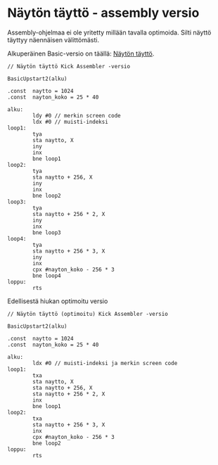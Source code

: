 # Näytön täyttö - assembly versio

Assembly-ohjelmaa ei ole yritetty millään tavalla optimoida. Silti näyttö täyttyy näennäisen välittömästi.

Alkuperäinen Basic-versio on täällä: [Näytön täyttö](../Vision%20BASIC/Nayton%20taytto.md).


```
// Näytön täyttö Kick Assembler -versio

BasicUpstart2(alku)

.const  naytto = 1024
.const  nayton_koko = 25 * 40

alku:
        ldy #0 // merkin screen code
        ldx #0 // muisti-indeksi
loop1:
        tya
        sta naytto, X
        iny
        inx
        bne loop1
loop2:
        tya
        sta naytto + 256, X
        iny
        inx
        bne loop2
loop3:
        tya
        sta naytto + 256 * 2, X
        iny
        inx
        bne loop3
loop4:
        tya
        sta naytto + 256 * 3, X
        iny
        inx
        cpx #nayton_koko - 256 * 3
        bne loop4
loppu:
        rts

```

Edellisestä hiukan optimoitu versio

```
// Näytön täyttö (optimoitu) Kick Assembler -versio

BasicUpstart2(alku)

.const  naytto = 1024
.const  nayton_koko = 25 * 40

alku:
        ldx #0 // muisti-indeksi ja merkin screen code
loop1:
        txa
        sta naytto, X
        sta naytto + 256, X
        sta naytto + 256 * 2, X
        inx
        bne loop1
loop2:
        txa
        sta naytto + 256 * 3, X
        inx
        cpx #nayton_koko - 256 * 3
        bne loop2
loppu:
        rts

```



